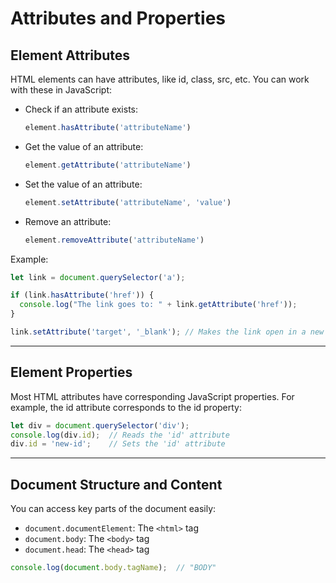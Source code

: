 # Attributes and Properties

## Element Attributes

HTML elements can have attributes, like id, class, src, etc. You can work with these in JavaScript:

- Check if an attribute exists:  
  ```js
  element.hasAttribute('attributeName')
  ```

- Get the value of an attribute:  
    ```js
    element.getAttribute('attributeName')
    ```
- Set the value of an attribute:  
  ```js
  element.setAttribute('attributeName', 'value')
  ```

- Remove an attribute:  
  ```js
  element.removeAttribute('attributeName')
  ```

Example:
```js
let link = document.querySelector('a');

if (link.hasAttribute('href')) {
  console.log("The link goes to: " + link.getAttribute('href'));
}

link.setAttribute('target', '_blank'); // Makes the link open in a new tab
```


---

## Element Properties

Most HTML attributes have corresponding JavaScript properties. For example, the id attribute corresponds to the id property:

```js
let div = document.querySelector('div');
console.log(div.id);  // Reads the 'id' attribute
div.id = 'new-id';    // Sets the 'id' attribute
```

---

## Document Structure and Content

You can access key parts of the document easily:

- `document.documentElement`: The `<html>` tag
- `document.body`: The `<body>` tag
- `document.head`: The `<head>` tag

```js
console.log(document.body.tagName);  // "BODY"
```